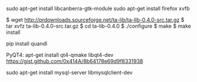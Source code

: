  sudo apt-get install libcanberra-gtk-module
sudo apt-get install firefox xvfb

$ wget http://prdownloads.sourceforge.net/ta-lib/ta-lib-0.4.0-src.tar.gz
$ tar xvfz ta-lib-0.4.0-src.tar.gz
$ cd ta-lib-0.4.0
$ ./configure
$ make
$ make install

pip install quandl

PyQT4:
apt-get install qt4-qmake libqt4-dev
https://gist.github.com/0x414A/8b64178e69d9f8331938

sudo apt-get install mysql-server  libmysqlclient-dev
